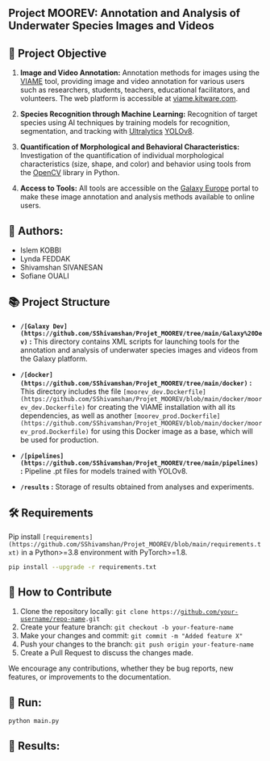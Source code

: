 ## Project MOOREV: Annotation and Analysis of Underwater Species Images and Videos

## 🎯 Project Objective
1. **Image and Video Annotation:** Annotation methods for images using the [VIAME](https://github.com/VIAME/VIAME?tab=readme-ov-file) tool, providing image and video annotation for various users such as researchers, students, teachers, educational facilitators, and volunteers. The web platform is accessible at [viame.kitware.com](https://viame.kitware.com/#/).

2. **Species Recognition through Machine Learning:** Recognition of target species using AI techniques by training models for recognition, segmentation, and tracking with [Ultralytics](https://www.ultralytics.com/fr/) [YOLOv8](https://github.com/ultralytics/ultralytics).

3. **Quantification of Morphological and Behavioral Characteristics:** Investigation of the quantification of individual morphological characteristics (size, shape, and color) and behavior using tools from the [OpenCV](https://opencv.org/) library in Python.

4. **Access to Tools:** All tools are accessible on the [Galaxy Europe](https://usegalaxy.eu/) portal to make these image annotation and analysis methods available to online users.

## 🤝 Authors:
- Islem KOBBI
- Lynda FEDDAK
- Shivamshan SIVANESAN
- Sofiane OUALI

## 📚 Project Structure

- **`/[Galaxy Dev](https://github.com/SShivamshan/Projet_MOOREV/tree/main/Galaxy%20Dev)` :** This directory contains XML scripts for launching tools for the annotation and analysis of underwater species images and videos from the Galaxy platform.

- **`/[docker](https://github.com/SShivamshan/Projet_MOOREV/tree/main/docker)` :** This directory includes the file `[moorev_dev.Dockerfile](https://github.com/SShivamshan/Projet_MOOREV/blob/main/docker/moorev_dev.Dockerfile)` for creating the VIAME installation with all its dependencies, as well as another `[moorev_prod.Dockerfile](https://github.com/SShivamshan/Projet_MOOREV/blob/main/docker/moorev_prod.Dockerfile)` for using this Docker image as a base, which will be used for production.

- **`/[pipelines](https://github.com/SShivamshan/Projet_MOOREV/tree/main/pipelines)` :** Pipeline .pt files for models trained with YOLOv8.

- **`/results` :** Storage of results obtained from analyses and experiments.

## 🛠 Requirements

Pip install `[requirements](https://github.com/SShivamshan/Projet_MOOREV/blob/main/requirements.txt)` in a Python>=3.8 environment with PyTorch>=1.8.

```bash
pip install --upgrade -r requirements.txt
```

## 🎢 How to Contribute

1. Clone the repository locally: `git clone https://`[`github.com/your-username/repo-name`](https://github.com/SShivamshan/Projet_MOOREV)`.git`
2. Create your feature branch: `git checkout -b your-feature-name`
3. Make your changes and commit: `git commit -m "Added feature X"`
4. Push your changes to the branch: `git push origin your-feature-name`
5. Create a Pull Request to discuss the changes made.

We encourage any contributions, whether they be bug reports, new features, or improvements to the documentation.

## 🚀 Run:
```bash
python main.py
```

## 🚀 Results:
